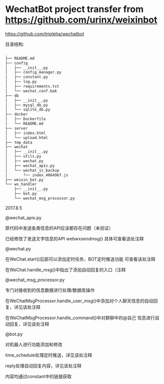 # WechatBot project transfer from https://github.com/urinx/weixinbot

https://github.com/tripleha/wechatbot

目录结构:
```bash
.
├── README.md
├── config
│   ├── __init__.py
│   ├── config_manager.py
│   ├── constant.py
│   ├── log.py
│   ├── requirements.txt
│   └── wechat.conf.bak
├── db
│   ├── __init__.py
│   ├── mysql_db.py
│   └── sqlite_db.py
├── docker
│   ├── Dockerfile
│   └── README.md
├── server
│   ├── index.html
│   └── upload.html
├── tmp_data
├── wechat
│   ├── __init__.py
│   ├── utils.py
│   ├── wechat.py
│   ├── wechat_apis.py
│   └── wechat_js_backup
│       └── index_40649b7.js
├── weixin_bot.py
└── wx_handler
    ├── __init__.py
    ├── bot.py
    └── wechat_msg_processor.py
```

2017.8.5

@wechat_apis.py

原代码中发送各类信息的API应该都存在问题（未验证）

已经修改了发送文字信息的API webwxsendmsg() 具体可查看该处注释


@wechat.py

在WeChat.start()后部可以添加定时任务，BOT定时推送功能 可查看该处注释

在WeChat.handle_msg()中指出了添加自动回复的入口（注释


@wechat_msg_processor.py

专门对接收到的信息数据进行处理/数据库操作

在WeChatMsgProcessor.handle_user_msg()中添加对个人聊天信息的自动回复，详见该处注释

在WeChatMsgProcessor.handle_command()中对群聊中的@自己 信息进行自动回复，详见该处注释


@bot.py

对机器人进行功能添加和修改

time_schedule处理定时推送，详见该处注释

reply处理自动回复内容，详见该处注释

内容均通过constant中的链接获取



